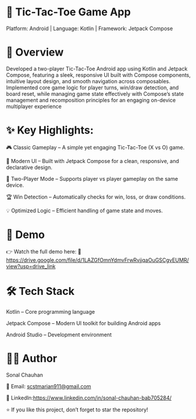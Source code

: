 # 📱 Tic-Tac-Toe Game App<br>

Platform: Android | Language: Kotlin | Framework: Jetpack Compose<br>

# 🚀 Overview<br>
Developed a two-player Tic-Tac-Toe Android app using Kotlin and Jetpack Compose, featuring a 
sleek, responsive UI built with Compose components, intuitive layout design, and smooth navigation 
across composables. Implemented core game logic for player turns, win/draw detection, and board reset, 
while managing game state effectively with Compose’s state management and recomposition principles 
for an engaging on-device multiplayer experience <br>

# ✨ Key Highlights:<br>
🎮 Classic Gameplay – A simple yet engaging Tic-Tac-Toe (X vs O) game.<br>

📱 Modern UI – Built with Jetpack Compose for a clean, responsive, and declarative design.<br>

👥 Two-Player Mode – Supports player vs player gameplay on the same device.<br>

🏆 Win Detection – Automatically checks for win, loss, or draw conditions.<br>

💡 Optimized Logic – Efficient handling of game state and moves.<br>

# 🎥 Demo<br>

👉 Watch the full demo here: 📌https://drive.google.com/file/d/1LAZGfOmnYdmvFrwRvjjqaOuGSCgvEUMR/view?usp=drive_link <br>

# 🛠️ Tech Stack<br>

Kotlin – Core programming language<br>

Jetpack Compose – Modern UI toolkit for building Android apps<br>

Android Studio – Development environment<br>

# 👩‍💻 Author<br>

Sonal Chauhan<br>

📧 Email: scstmarian911@gmail.com<br>

🔗 LinkedIn:https://www.linkedin.com/in/sonal-chauhan-bab705284/  <br>

⭐ If you like this project, don’t forget to star the repository!
